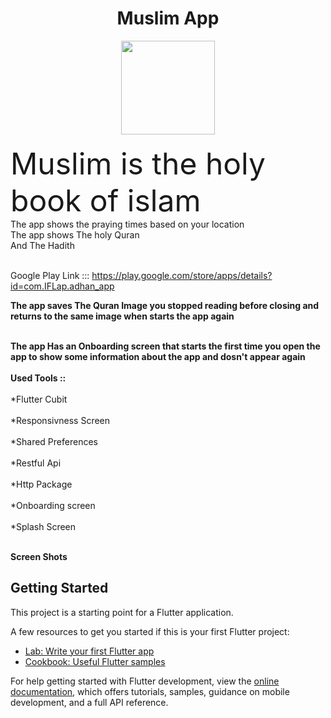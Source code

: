 
<h1 align="center"> Muslim App <br></h1>
<div align="center">
<img src="https://user-images.githubusercontent.com/124194866/235448634-3cf4d82f-0ce4-446f-9b56-300f77655fca.png" width="150" height="150" /></div>
<br> <font size="10">Muslim is the holy book of islam</font><br>The app shows the praying times based on your location <br> The app shows The holy Quran<br/>
And The Hadith
<br><br>

Google Play Link ::: https://play.google.com/store/apps/details?id=com.IFLap.adhan_app

**The app saves The Quran Image you stopped reading before closing and returns to the same image when starts the app again**
<br><br>


**The app Has an Onboarding screen that starts the first time you open the app to show some information about the app and dosn't appear again**
<br><br>
**Used Tools ::** <br><br>
*Flutter Cubit<br><br>
*Responsivness Screen<br><br>
*Shared Preferences<br><br>
*Restful Api<br><br>
*Http Package<br><br>
*Onboarding screen<br><br>
*Splash Screen <br><br>



**Screen Shots**

## Getting Started

This project is a starting point for a Flutter application.

A few resources to get you started if this is your first Flutter project:

- [Lab: Write your first Flutter app](https://docs.flutter.dev/get-started/codelab)
- [Cookbook: Useful Flutter samples](https://docs.flutter.dev/cookbook)

For help getting started with Flutter development, view the
[online documentation](https://docs.flutter.dev/), which offers tutorials,
samples, guidance on mobile development, and a full API reference.
